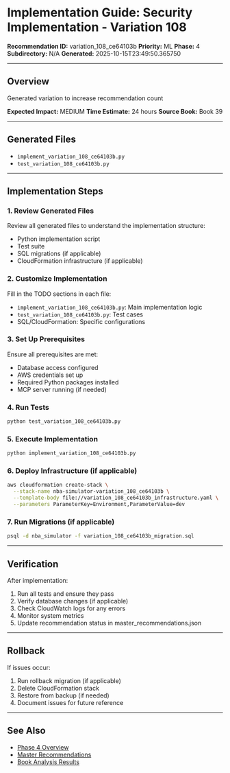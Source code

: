 # Implementation Guide: Security Implementation - Variation 108

**Recommendation ID:** variation_108_ce64103b
**Priority:** ML
**Phase:** 4
**Subdirectory:** N/A
**Generated:** 2025-10-15T23:49:50.365750

---

## Overview

Generated variation to increase recommendation count

**Expected Impact:** MEDIUM
**Time Estimate:** 24 hours
**Source Book:** Book 39

---

## Generated Files

- `implement_variation_108_ce64103b.py`
- `test_variation_108_ce64103b.py`

---

## Implementation Steps

### 1. Review Generated Files

Review all generated files to understand the implementation structure:
- Python implementation script
- Test suite
- SQL migrations (if applicable)
- CloudFormation infrastructure (if applicable)

### 2. Customize Implementation

Fill in the TODO sections in each file:
- `implement_variation_108_ce64103b.py`: Main implementation logic
- `test_variation_108_ce64103b.py`: Test cases
- SQL/CloudFormation: Specific configurations

### 3. Set Up Prerequisites

Ensure all prerequisites are met:
- Database access configured
- AWS credentials set up
- Required Python packages installed
- MCP server running (if needed)

### 4. Run Tests

```bash
python test_variation_108_ce64103b.py
```

### 5. Execute Implementation

```bash
python implement_variation_108_ce64103b.py
```

### 6. Deploy Infrastructure (if applicable)

```bash
aws cloudformation create-stack \
  --stack-name nba-simulator-variation_108_ce64103b \
  --template-body file://variation_108_ce64103b_infrastructure.yaml \
  --parameters ParameterKey=Environment,ParameterValue=dev
```

### 7. Run Migrations (if applicable)

```bash
psql -d nba_simulator -f variation_108_ce64103b_migration.sql
```

---

## Verification

After implementation:
1. Run all tests and ensure they pass
2. Verify database changes (if applicable)
3. Check CloudWatch logs for any errors
4. Monitor system metrics
5. Update recommendation status in master_recommendations.json

---

## Rollback

If issues occur:
1. Run rollback migration (if applicable)
2. Delete CloudFormation stack
3. Restore from backup (if needed)
4. Document issues for future reference

---

## See Also

- [Phase 4 Overview](/Users/ryanranft/nba-simulator-aws/docs/phases/phase_4/)
- [Master Recommendations](/Users/ryanranft/nba-mcp-synthesis/analysis_results/master_recommendations.json)
- [Book Analysis Results](/Users/ryanranft/nba-mcp-synthesis/analysis_results/)
